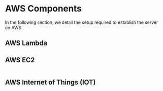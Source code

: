 # AWS Components

In the following section, we detail the setup required to establish the server on AWS.

## AWS Lambda

## AWS EC2

```sh

```

## AWS Internet of Things (IOT)
